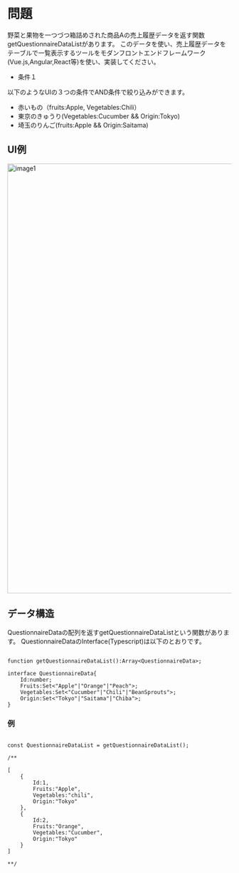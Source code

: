 # 問題
野菜と果物を一つづつ箱詰めされた商品Aの売上履歴データを返す関数getQuestionnaireDataListがあります。
このデータを使い、売上履歴データをテーブルで一覧表示するツールをモダンフロントエンドフレームワーク(Vue.js,Angular,React等)を使い、実装してください。

- 条件１

以下のようなUIの３つの条件でAND条件で絞り込みができます。
- 赤いもの（fruits:Apple, Vegetables:Chili）
- 東京のきゅうり(Vegetables:Cucumber && Origin:Tokyo)
- 埼玉のりんご(fruits:Apple && Origin:Saitama)

## UI例

<img width="964" alt="image1" src="https://user-images.githubusercontent.com/13118113/116181646-f0dce800-a755-11eb-9d9b-f2987591694c.png">


## データ構造

QuestionnaireDataの配列を返すgetQuestionnaireDataListという関数があります。
QuestionnaireDataのInterface(Typescript)は以下のとおりです。

```

function getQuestionnaireDataList():Array<QuestionnaireData>;

interface QuestionnaireData{
	Id:number;
	Fruits:Set<"Apple"|"Orange"|"Peach">;
	Vegetables:Set<"Cucumber"|"Chili"|"BeanSprouts">;
	Origin:Set<"Tokyo"|"Saitama"|"Chiba">;
}

```

### 例

```

const QuestionnaireDataList = getQuestionnaireDataList();

/**

[
	{
		Id:1,
		Fruits:"Apple",
		Vegetables:"chili",
		Origin:"Tokyo"
	},
	{
		Id:2,
		Fruits:"Orange",
		Vegetables:"Cucumber",
		Origin:"Tokyo"
	}
]

**/

```
